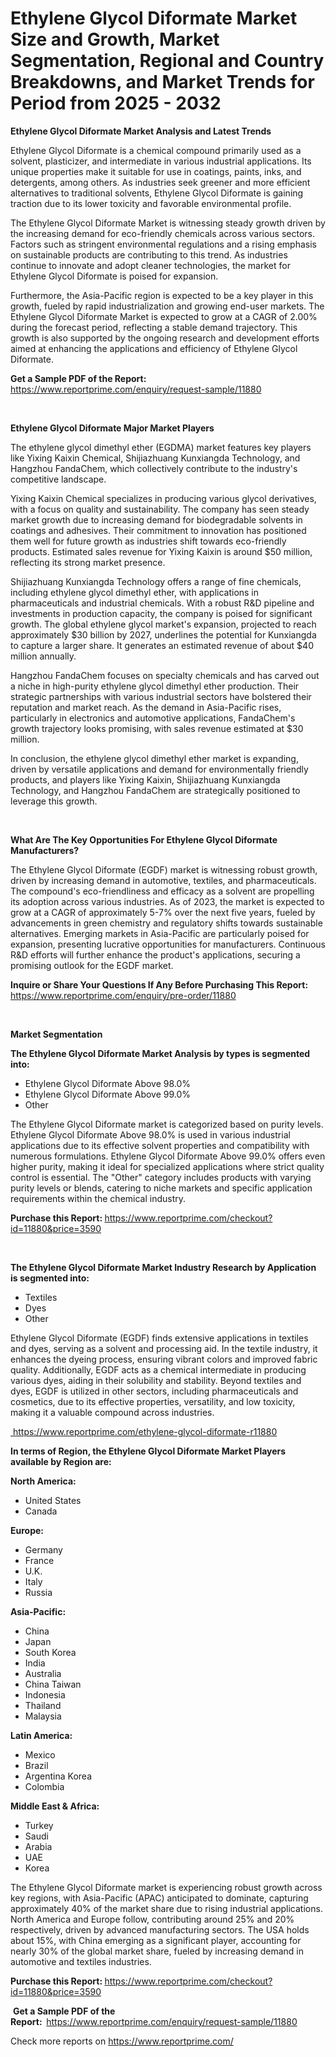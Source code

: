 <p><h1>Ethylene Glycol Diformate Market Size and Growth, Market Segmentation, Regional and Country Breakdowns, and Market Trends for Period from 2025 -  2032</h1></p><p><strong>Ethylene Glycol Diformate Market Analysis and Latest Trends</strong></p>
<p><p>Ethylene Glycol Diformate is a chemical compound primarily used as a solvent, plasticizer, and intermediate in various industrial applications. Its unique properties make it suitable for use in coatings, paints, inks, and detergents, among others. As industries seek greener and more efficient alternatives to traditional solvents, Ethylene Glycol Diformate is gaining traction due to its lower toxicity and favorable environmental profile.</p><p>The Ethylene Glycol Diformate Market is witnessing steady growth driven by the increasing demand for eco-friendly chemicals across various sectors. Factors such as stringent environmental regulations and a rising emphasis on sustainable products are contributing to this trend. As industries continue to innovate and adopt cleaner technologies, the market for Ethylene Glycol Diformate is poised for expansion. </p><p>Furthermore, the Asia-Pacific region is expected to be a key player in this growth, fueled by rapid industrialization and growing end-user markets. The Ethylene Glycol Diformate Market is expected to grow at a CAGR of 2.00% during the forecast period, reflecting a stable demand trajectory. This growth is also supported by the ongoing research and development efforts aimed at enhancing the applications and efficiency of Ethylene Glycol Diformate.</p></p>
<p><strong>Get a Sample PDF of the Report:&nbsp;</strong> <a href="https://www.reportprime.com/enquiry/request-sample/11880?utm_campaign=3523&utm_medium=2&utm_source=Github&utm_content=ia&utm_term=17032025&utm_id=ethylene-glycol-diformate">https://www.reportprime.com/enquiry/request-sample/11880</a></p>
<p>&nbsp;</p>
<p><strong>Ethylene Glycol Diformate Major Market Players</strong></p>
<p><p>The ethylene glycol dimethyl ether (EGDMA) market features key players like Yixing Kaixin Chemical, Shijiazhuang Kunxiangda Technology, and Hangzhou FandaChem, which collectively contribute to the industry's competitive landscape.</p><p>Yixing Kaixin Chemical specializes in producing various glycol derivatives, with a focus on quality and sustainability. The company has seen steady market growth due to increasing demand for biodegradable solvents in coatings and adhesives. Their commitment to innovation has positioned them well for future growth as industries shift towards eco-friendly products. Estimated sales revenue for Yixing Kaixin is around $50 million, reflecting its strong market presence.</p><p>Shijiazhuang Kunxiangda Technology offers a range of fine chemicals, including ethylene glycol dimethyl ether, with applications in pharmaceuticals and industrial chemicals. With a robust R&D pipeline and investments in production capacity, the company is poised for significant growth. The global ethylene glycol market's expansion, projected to reach approximately $30 billion by 2027, underlines the potential for Kunxiangda to capture a larger share. It generates an estimated revenue of about $40 million annually.</p><p>Hangzhou FandaChem focuses on specialty chemicals and has carved out a niche in high-purity ethylene glycol dimethyl ether production. Their strategic partnerships with various industrial sectors have bolstered their reputation and market reach. As the demand in Asia-Pacific rises, particularly in electronics and automotive applications, FandaChem's growth trajectory looks promising, with sales revenue estimated at $30 million.</p><p>In conclusion, the ethylene glycol dimethyl ether market is expanding, driven by versatile applications and demand for environmentally friendly products, and players like Yixing Kaixin, Shijiazhuang Kunxiangda Technology, and Hangzhou FandaChem are strategically positioned to leverage this growth.</p></p>
<p>&nbsp;</p>
<p><strong>What Are The Key Opportunities For Ethylene Glycol Diformate Manufacturers?</strong></p>
<p><p>The Ethylene Glycol Diformate (EGDF) market is witnessing robust growth, driven by increasing demand in automotive, textiles, and pharmaceuticals. The compound's eco-friendliness and efficacy as a solvent are propelling its adoption across various industries. As of 2023, the market is expected to grow at a CAGR of approximately 5-7% over the next five years, fueled by advancements in green chemistry and regulatory shifts towards sustainable alternatives. Emerging markets in Asia-Pacific are particularly poised for expansion, presenting lucrative opportunities for manufacturers. Continuous R&D efforts will further enhance the product's applications, securing a promising outlook for the EGDF market.</p></p>
<p><strong>Inquire or Share Your Questions If Any Before Purchasing This Report:</strong> <a href="https://www.reportprime.com/enquiry/pre-order/11880?utm_campaign=3523&utm_medium=2&utm_source=Github&utm_content=ia&utm_term=17032025&utm_id=ethylene-glycol-diformate">https://www.reportprime.com/enquiry/pre-order/11880</a></p>
<p>&nbsp;</p>
<p><strong>Market Segmentation</strong></p>
<p><strong>The Ethylene Glycol Diformate Market Analysis by types is segmented into:</strong></p>
<p><ul><li>Ethylene Glycol Diformate Above 98.0%</li><li>Ethylene Glycol Diformate Above 99.0%</li><li>Other</li></ul></p>
<p><p>The Ethylene Glycol Diformate market is categorized based on purity levels. Ethylene Glycol Diformate Above 98.0% is used in various industrial applications due to its effective solvent properties and compatibility with numerous formulations. Ethylene Glycol Diformate Above 99.0% offers even higher purity, making it ideal for specialized applications where strict quality control is essential. The "Other" category includes products with varying purity levels or blends, catering to niche markets and specific application requirements within the chemical industry.</p></p>
<p><strong>Purchase this Report:&nbsp;</strong><a href="https://www.reportprime.com/checkout?id=11880&price=3590&utm_campaign=3523&utm_medium=2&utm_source=Github&utm_content=ia&utm_term=17032025&utm_id=ethylene-glycol-diformate">https://www.reportprime.com/checkout?id=11880&price=3590</a></p>
<p>&nbsp;</p>
<p><strong>The Ethylene Glycol Diformate Market Industry Research by Application is segmented into:</strong></p>
<p><ul><li>Textiles</li><li>Dyes</li><li>Other</li></ul></p>
<p><p>Ethylene Glycol Diformate (EGDF) finds extensive applications in textiles and dyes, serving as a solvent and processing aid. In the textile industry, it enhances the dyeing process, ensuring vibrant colors and improved fabric quality. Additionally, EGDF acts as a chemical intermediate in producing various dyes, aiding in their solubility and stability. Beyond textiles and dyes, EGDF is utilized in other sectors, including pharmaceuticals and cosmetics, due to its effective properties, versatility, and low toxicity, making it a valuable compound across industries.</p></p>
<p><a href="https://www.reportprime.com/ethylene-glycol-diformate-r11880?utm_campaign=3523&utm_medium=2&utm_source=Github&utm_content=ia&utm_term=17032025&utm_id=ethylene-glycol-diformate">&nbsp;https://www.reportprime.com/ethylene-glycol-diformate-r11880</a></p>
<p><strong>In terms of Region, the Ethylene Glycol Diformate Market Players available by Region are:</strong></p>
<p>
    <p> <strong> North America: </strong>
        <ul>
            <li>United States</li>
            <li>Canada</li>
        </ul>
        </p> 
    <p> <strong> Europe: </strong>
        <ul>
            <li>Germany</li>
            <li>France</li>
            <li>U.K.</li>
            <li>Italy</li>
            <li>Russia</li>
        </ul>
        </p> 
    <p> <strong> Asia-Pacific: </strong>
        <ul>
            <li>China</li>
            <li>Japan</li>
            <li>South Korea</li>
            <li>India</li>
            <li>Australia</li>
            <li>China Taiwan</li>
            <li>Indonesia</li>
            <li>Thailand</li>
            <li>Malaysia</li>
        </ul>
        </p> 
    <p> <strong> Latin America: </strong>
        <ul>
            <li>Mexico</li>
            <li>Brazil</li>
            <li>Argentina Korea</li>
            <li>Colombia</li>
        </ul>
        </p> 
    <p> <strong> Middle East & Africa: </strong>
        <ul>
            <li>Turkey</li>
            <li>Saudi</li>
            <li>Arabia</li>
            <li>UAE</li>
            <li>Korea</li>
        </ul>
    </p>
    </p>
<p><p>The Ethylene Glycol Diformate market is experiencing robust growth across key regions, with Asia-Pacific (APAC) anticipated to dominate, capturing approximately 40% of the market share due to rising industrial applications. North America and Europe follow, contributing around 25% and 20% respectively, driven by advanced manufacturing sectors. The USA holds about 15%, with China emerging as a significant player, accounting for nearly 30% of the global market share, fueled by increasing demand in automotive and textiles industries.</p></p>
<p><strong>Purchase this Report: </strong><a href="https://www.reportprime.com/checkout?id=11880&price=3590&utm_campaign=3523&utm_medium=2&utm_source=Github&utm_content=ia&utm_term=17032025&utm_id=ethylene-glycol-diformate">https://www.reportprime.com/checkout?id=11880&price=3590</a></p>
<p>&nbsp;<strong>Get a Sample PDF of the Report:&nbsp;&nbsp;</strong><a href="https://www.reportprime.com/enquiry/request-sample/11880?utm_campaign=3523&utm_medium=2&utm_source=Github&utm_content=ia&utm_term=17032025&utm_id=ethylene-glycol-diformate">https://www.reportprime.com/enquiry/request-sample/11880</a></p>
<p><strong></strong></p>
<p>Check more reports on <a href="https://www.reportprime.com/?utm_campaign=3523&utm_medium=2&utm_source=Github&utm_content=ia&utm_term=17032025&utm_id=ethylene-glycol-diformate">https://www.reportprime.com/</a></p>